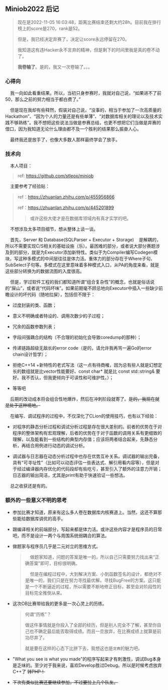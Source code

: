 ## Miniob2022 后记

> 现在是2022-11-05 16:03:48，距离比赛结束还剩大约28h。目前我在排行榜上的score是270，rank是52。
> 
> 但是，我已经决定弃赛了，决定让score永远停留在270。
> 
> 我知道这有违Hacker永不言弃的精神，但是剩下的时间里我是真的卷不动了。
> 
> **我卷输了**。是的，我又一次卷输了。。。

### 心得向

    我一向如此看重结果。所以，当初只身参赛时，我就对自己说，“如果进不了前50，那么之前的努力相当于都白费了。”

    但是现在我却有些释然，假装对自己说，“没事的，相当于参加了一次高质量的Hackathon”、“因为个人的力量还是有些单薄”、“对数据库相关的理论以及技术实践不够熟练”。我不想把这些说法当做是参赛总结，也更不想把它们当做是弃赛的借口，因为我知道无论什么理由都不及一个胜利的结果那么振奋人心。

    最终我还是放手了，也像大多数人那样最终学会了放手。

### 技术向

    本人项目：

> ref: https://github.com/stleox/miniob

    主要参考了经验贴：

> ref：https://zhuanlan.zhihu.com/p/455956866
> 
> ref：https://zhuanlan.zhihu.com/p/445201899
> 
> > 或许这些大佬才是在数据库领域内有真才实学的吧。

    不想涉及太多项目细节，想从整体上谈一谈。

    首先，Server 和 Database(SQLParser + Executor + Storage)    是解耦的，所以不需要实现C/S相关的基础设施（乐）。最困难的部分，或者说大部分赛题涉及到的部分，就是为Executor添加新特性。类似于为Compiler编写Codegen模块，写这种多模式的中间层往往是体力活。重体力的部分存在于Where子句、SubSelect子句等。多模式在这里意味着多种模式入口，从PA的角度来看，就是这些部分转换为的数据流图的入度很高。

    但是，学过软件工程的我们都知道所谓“组合复杂性”的概念，也就是俗话说的“屎山”，或者说“代码坏味”。如果前期毫不顾忌地向Executor中插入一些缺少前瞻设计的坏代码（随地拉屎），包括但不限于：

- 过度封装的类、函数；

- 意义不明确或者特设的、调用次数少的子过程；

- 冗余的函数参数列表；

- 字段间强耦合的结构（不合理的初始化会导致coredump的那种）；

- 传递链路超级无敌长的error code（是的，请允许我再骂一遍Go的error chain设计哲学）；

- 拒绝C++14 +新特性的老式写法（这一点有待商榷，因为总有些人就是幻想定长的数组就是比vector性能要好、const char* 就是比 const std::string& 要好。我不否认，但我更倾向于可读性和可维护性。）；

- 等等吧

    后期的改动成本将会组合性地爆炸，然后在冲刺阶段就寄了。~~是的，我现在就是处于这种境地。~~

    在编写、调试程序的过程中，不仅深化了CLion的使用技巧，也有以下经验：

- 对程序的静态分析过程和调试分析过程是存在很大差别的。前者的优势在于对程序的整体架构有宏观理解，后者的优势在于对于函数的调用关系有更细致的理解，以及能看到一些结构的典型内存值；应该将两者结合起来，先静态分析，再结合用例进行动态的调试分析。

- 调试器与日志器在动态分析过程中也存在优势互补关系。调试器的输出完备，具有“可寻址性”（比如可以动态评估一些表达式、解引用看内容等），但是对于经过编译器内存优化的代码段却有些吃亏，甚至引入了额外的注意力开销；日志器的输出简洁，尤其是print有助于快速验证一些想法。

    总之收获还是有的。

### 额外的一些意义不明的思考

- 参加比赛才知道，原来有这么多人卷在数据库内核赛道上。当然，这还不算那些能给数据库调优的高手。

- 跟编译相关的前端部分，写起来都是体力活。或许这些内容才是程序员的日常吧，而不是设计一两个与周围系统弱耦合的算法。

- 做题家与程序员几乎是二元对立的思维方式。
  
  >     做题家知道，问题的答案是唯一的，所以自己只需要努力找出来“正确答案”即可，目标很明确。
  > 
  >     但是在编程过程中，大到解决方案、小到函数签名的设计，都绝对不是唯一的，我们只是在努力寻找最优解，寻找BugFree的方案。这只能是一个不断逼近的过程，所以需要不断地修正目标，甚至会对阶段性的目标完全推倒从来。

- 这次OB比赛带给我的更多是一次心灵上的历练。
  
  > 何谓“历练”？
  > 
  > 做这件事情就是你投入了全部的经历，但是别人完全不了解，甚至你自己也不确定最后能否取得成绩。而且一旦放弃，在比赛成绩上就算是前功尽弃了。
  > 
  > 就是要在这样的心态下比拼下去，我想这也是`竞赛`的魅力吧。

- "What you see is what you made"的程序写起来才有刺激性，调试Bug本身是乏味的。至少对于我来说，喜欢Develop胜过Debug。所以是时候考虑放弃C++了 ~~转PHP！~~

- ~~下次有类似比赛还要继续参加，不过要拉上几个队友。~~


